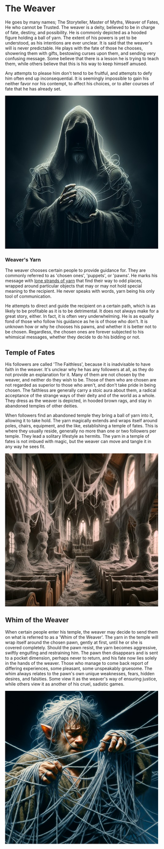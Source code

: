 # The Weaver

He goes by many names; The Storyteller, Master of Myths, Weaver of Fates, He who cannot be Trusted. The weaver is a deity, believed to be in charge of fate, destiny, and possibility. He is commonly depicted as a hooded figure holding a ball of yarn. The extent of his powers is yet to be understood, as his intentions are ever unclear. It is said that the weaver's will is never predictable. He plays with the fate of those he chooses, showering them with gifts, bestowing curses upon them, and sending very confusing message. Some believe that there is a lesson he is trying to teach them, while others believe that this is his way to keep himself amused.

Any attempts to please him don't tend to be fruitful, and attempts to defy him often end up inconsequential. It is seemingly impossible to gain his neither favor nor his contempt, to affect his choices, or to alter courses of fate that he has already set.

![the weaver](../images/the-weaver.jpg)

### Weaver's Yarn
The weaver chooses certain people to provide guidance for. They are commonly referred to as 'chosen ones', 'puppets', or 'pawns'. He marks his message with [lone strands of yarn](weavers-yarn.md#yarn) that find their way to odd places, wrapped around particular objects that may or may not hold special meaning to the recipient. He never speaks with words, yarn being his only tool of communication.

He attempts to direct and guide the recipient on a certain path, which is as likely to be profitable as it is to be detrimental. It does not always make for a great story, either. In fact, it is often very underwhelming. He is as equally fond of those who follow his guidance as he is of those who don't. It is unknown how or why he chooses his pawns, and whether it is better not to be chosen. Regardless, the chosen ones are forever subjected to his whimsical messages, whether they decide to do his bidding or not.

## Temple of Fates
His followers are called 'The Faithless', because it is inadvisable to have faith in the weaver. It's unclear why he has any followers at all, as they do not provide an explanation for it. Many of them are not chosen by the weaver, and neither do they wish to be. Those of them who are chosen are not regarded as superior to those who aren't, and don't take pride in being chosen. The faithless are generally carry a stoic aura about them, a radical acceptance of the strange ways of their deity and of the world as a whole. They dress as the weaver is depicted, in hooded brown rags, and stay in abandoned temples of other deities.

When followers find an abandoned temple they bring a ball of yarn into it, allowing it to take hold. The yarn magically extends and wraps itself around poles, chairs, equipment, and the like, establishing a temple of fates. This is where they usually reside, generally no more than one or two followers per temple. They lead a solitary lifestyle as hermits. The yarn in a temple of fates is not imbued with magic, but the weaver can move and tangle it in any way he sees fit.

![temple of fates](../images/temple-of-fates.jpg)

## Whim of the Weaver
When certain people enter his temple, the weaver may decide to send them on what is referred to as a 'Whim of the Weaver'. The yarn in the temple will wrap itself around the chosen pawn, gently at first, until he or she is covered completely. Should the pawn resist, the yarn becomes aggressive, swiftly engulfing and restraining him. The pawn then disappears and is sent to a pocket dimension, perhaps never to return, and his fate now lies solely in the hands of the weaver. Those who manage to come back report of differing experiences, some pleasant, some unspeakably gruesome. The whim always relates to the pawn's own unique weaknesses, fears, hidden desires, and falsities. Some view it as the weaver's way of ensuring justice, while others view it as another of his cruel, sadistic games.

![a halfling entangled in the weaver's yarn](../images/whims-of-the-weaver.jpg)
